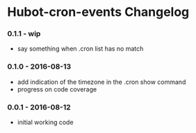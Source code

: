 Hubot-cron-events Changelog
==========================

### 0.1.1 - wip
- say something when .cron list has no match

### 0.1.0 - 2016-08-13
- add indication of the timezone in the .cron show command
- progress on code coverage

### 0.0.1 - 2016-08-12
- initial working code
